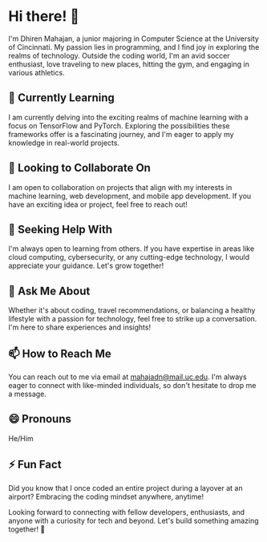 # Hi there! 👋

I'm Dhiren Mahajan, a junior majoring in Computer Science at the University of Cincinnati. My passion lies in programming, and I find joy in exploring the realms of technology. Outside the coding world, I'm an avid soccer enthusiast, love traveling to new places, hitting the gym, and engaging in various athletics.

## 🌱 Currently Learning
I am currently delving into the exciting realms of machine learning with a focus on TensorFlow and PyTorch. Exploring the possibilities these frameworks offer is a fascinating journey, and I'm eager to apply my knowledge in real-world projects.

## 👯 Looking to Collaborate On
I am open to collaboration on projects that align with my interests in machine learning, web development, and mobile app development. If you have an exciting idea or project, feel free to reach out!

## 🤔 Seeking Help With
I'm always open to learning from others. If you have expertise in areas like cloud computing, cybersecurity, or any cutting-edge technology, I would appreciate your guidance. Let's grow together!

## 💬 Ask Me About
Whether it's about coding, travel recommendations, or balancing a healthy lifestyle with a passion for technology, feel free to strike up a conversation. I'm here to share experiences and insights!

## 📫 How to Reach Me
You can reach out to me via email at mahajadn@mail.uc.edu. I'm always eager to connect with like-minded individuals, so don't hesitate to drop me a message.

## 😄 Pronouns
He/Him

## ⚡ Fun Fact
Did you know that I once coded an entire project during a layover at an airport? Embracing the coding mindset anywhere, anytime!

Looking forward to connecting with fellow developers, enthusiasts, and anyone with a curiosity for tech and beyond. Let's build something amazing together! 🚀
